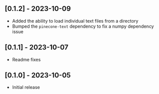 ## [0.1.2] - 2023-10-09

- Added the ability to load individual text files from a directory
- Bumped the `pinecone-text` dependency to fix a numpy dependency issue

## [0.1.1] - 2023-10-07

- Readme fixes

## [0.1.0] - 2023-10-05

- Initial release